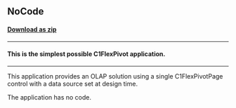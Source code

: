 ## NoCode
#### [Download as zip](https://grapecity.github.io/DownGit/#/home?url=https://github.com/GrapeCity/ComponentOne-WinForms-Samples/tree/master/NetFramework\FlexPivot\CS\NoCode)
____
#### This is the simplest possible C1FlexPivot application.
____
This application provides an OLAP solution using a single C1FlexPivotPage control with a data source set at design time.

The application has no code.
